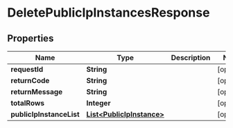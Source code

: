 
# DeletePublicIpInstancesResponse

## Properties
Name | Type | Description | Notes
------------ | ------------- | ------------- | -------------
**requestId** | **String** |  |  [optional]
**returnCode** | **String** |  |  [optional]
**returnMessage** | **String** |  |  [optional]
**totalRows** | **Integer** |  |  [optional]
**publicIpInstanceList** | [**List&lt;PublicIpInstance&gt;**](PublicIpInstance.md) |  |  [optional]



